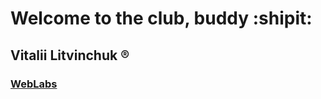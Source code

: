 # __Welcome to the club, buddy__  __:shipit:__
## Vitalii Litvinchuk __:registered:__
### [WebLabs](https://vitaliilitvinchuk.github.io/WebLabs)
<!--
**VitaliiLitvinchuk/VitaliiLitvinchuk** is a ✨ _special_ ✨ repository because its `README.md` (this file) appears on your GitHub profile.

Here are some ideas to get you started:

- 🔭 I’m currently working on ...
- 🌱 I’m currently learning ...
- 👯 I’m looking to collaborate on ...
- 🤔 I’m looking for help with ...
- 💬 Ask me about ...
- 📫 How to reach me: ...
- 😄 Pronouns: ...
- ⚡ Fun fact: ...
-->
